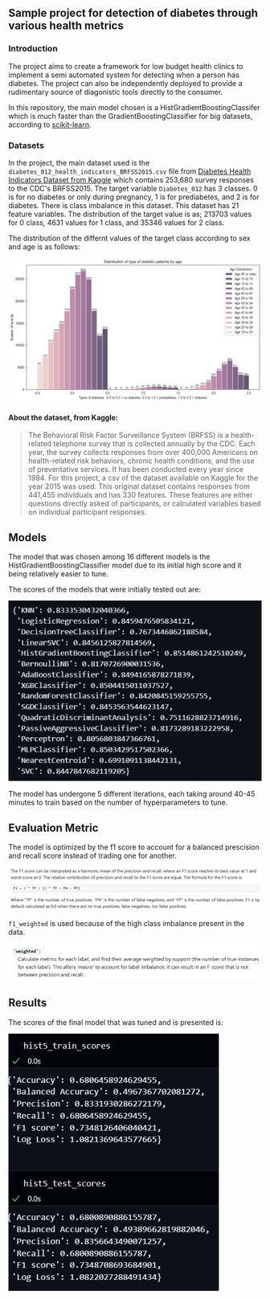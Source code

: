 ## Sample project for detection of diabetes through various health metrics

### Introduction
The project aims to create a framework for low budget health clinics to implement a semi automated system for detecting when a person has diabetes. The project can also be independently deployed to provide a rudimentary 
source of diagonistic tools directly to the consumer.

In this repository, the main model chosen is a HistGradientBoostingClassifer which is much faster than the GradientBoostingClassifier for big datasets, according to [scikit-learn](https://scikit-learn.org/stable/modules/generated/sklearn.ensemble.HistGradientBoostingClassifier.html).

### Datasets
In the project, the main dataset used is the `diabetes_012_health_indicators_BRFSS2015.csv` file from [Diabetes Health Indicators Dataset from Kaggle](https://www.kaggle.com/datasets/alexteboul/diabetes-health-indicators-dataset?rvi=1) 
which contains 253,680 survey responses to the CDC's BRFSS2015. The target variable `Diabetes_012` has 3 classes. 0 is for no diabetes or only during pregnancy, 1 is for prediabetes, and 2 is for diabetes. There is class imbalance in this dataset. This dataset has 21 feature variables. The distribution of the target value is as; 213703 values for 0 class, 4631 values for 1 class, and 35346 values for 2 class.

The distribution of the differnt values of the target class according to sex and age is as follows:


![](assets/age_distribution.png)

#### About the dataset, from Kaggle:

> The Behavioral Risk Factor Surveillance System (BRFSS) is a health-related telephone survey that is collected annually by the CDC. Each year, the survey collects responses from over 400,000 Americans on health-related risk behaviors, chronic health conditions, and the use of preventative services. It has been conducted every year since 1984. For this project, a csv of the dataset available on Kaggle for the year 2015 was used. This original dataset contains responses from 441,455 individuals and has 330 features. These features are either questions directly asked of participants, or calculated variables based on individual participant responses.

## Models

The model that was chosen among 16 different models is the HistGradientBoostingClassifier model due to its initial high score and it being relatively easier to tune. 

The scores of the models that were initially tested out are:

![](assets/model_scores.png)

The model has undergone 5 different iterations, each taking around 40-45 minutes to train based on the number of hyperparameters to tune. 

## Evaluation Metric

The model is optimized by the f1 score to account for a balanced prescision and recall score instead of trading one for another. 

![](assets/f1_desc.png)

`f1_weighted` is used because of the high class imbalance present in the data. 

![](assets/f1_weight.png)

## Results

The scores of the final model that was tuned and is presented is:

![](assets/hist5_train_test_scores.png)
